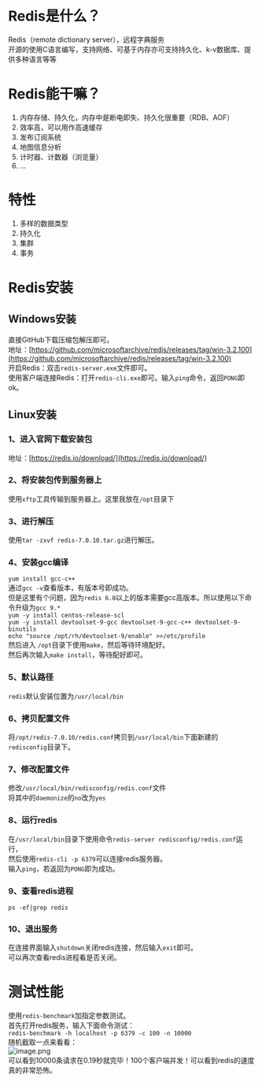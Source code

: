 <a name="bdU3F"></a>
# Redis是什么？
Redis（remote dictionary server），远程字典服务<br />开源的使用C语言编写，支持网络、可基于内存亦可支持持久化、k-v数据库、提供多种语言等等
<a name="XhK28"></a>
# Redis能干嘛？

1. 内存存储、持久化，内存中是断电即失、持久化很重要（RDB、AOF）
2. 效率高，可以用作高速缓存
3. 发布订阅系统
4. 地图信息分析
5. 计时器、计数器（浏览量）
6. ...
<a name="lDB6Q"></a>
# 特性

1. 多样的数据类型
2. 持久化
3. 集群
4. 事务
<a name="oDGhv"></a>
# Redis安装
<a name="N4aI2"></a>
## Windows安装
直接GitHub下载压缩包解压即可。<br />地址：[https://github.com/microsoftarchive/redis/releases/tag/win-3.2.100](https://github.com/microsoftarchive/redis/releases/tag/win-3.2.100)<br />开启Redis：双击`redis-server.exe`文件即可。<br />使用客户端连接Redis：打开`redis-cli.exe`即可。输入`ping`命令，返回`PONG`即ok。
<a name="M5IP7"></a>
## Linux安装
<a name="LP3Oz"></a>
### 1、进入官网下载安装包
地址：[https://redis.io/download/](https://redis.io/download/)
<a name="LeFRj"></a>
### 2、将安装包传到服务器上
使用`xftp`工具传输到服务器上。这里我放在`/opt`目录下
<a name="JGFTx"></a>
### 3、进行解压
使用`tar -zxvf redis-7.0.10.tar.gz`进行解压。
<a name="vbDVj"></a>
### 4、安装gcc编译
`yum install gcc-c++`<br />通过`gcc -v`查看版本，有版本号即成功。<br />但是这里有个问题，因为`redis 6.0`以上的版本需要gcc高版本。所以使用以下命令升级为`gcc 9.*`<br />`yum -y install centos-release-scl`<br />`yum -y install devtoolset-9-gcc devtoolset-9-gcc-c++ devtoolset-9-binutils`<br />`echo "source /opt/rh/devtoolset-9/enable" >>/etc/profile`<br />然后进入 `/opt`目录下使用`make`，然后等待环境配好。<br />然后再次输入`make install`，等待配好即可。
<a name="rUKdc"></a>
### 5、默认路径
`redis`默认安装位置为`/usr/local/bin`
<a name="cyDDt"></a>
### 6、拷贝配置文件
将`/opt/redis-7.0.10/redis.conf`拷贝到`/usr/local/bin`下面新建的`redisconfig`目录下。
<a name="a9Z8t"></a>
### 7、修改配置文件
修改`/usr/local/bin/redisconfig/redis.conf`文件<br />将其中的`daemonize`的`no`改为`yes`
<a name="m2jF9"></a>
### 8、运行redis
在`/usr/local/bin`目录下使用命令`redis-server redisconfig/redis.conf`运行，<br />然后使用`redis-cli -p 6379`可以连接redis服务器。<br />输入`ping`，若返回为`PONG`即为成功。
<a name="ez9Qm"></a>
### 9、查看redis进程
`ps -ef|grep redis`
<a name="hiFnn"></a>
### 10、退出服务
在连接界面输入`shutdown`关闭redis连接，然后输入`exit`即可。<br />可以再次查看redis进程看是否关闭。
<a name="Ykcff"></a>
# 测试性能
使用`redis-benchmark`加指定参数测试。<br />首先打开redis服务，输入下面命令测试：<br />`redis-benchmark -h localhost -p 6379 -c 100 -n 10000`<br />随机截取一点来看看：<br />![image.png](https://cdn.nlark.com/yuque/0/2023/png/35204765/1681036770515-5c576693-ef14-4dd6-ada5-6a5e2170d026.png#averageHue=%230d0a07&clientId=u9a29a9c1-a5ab-4&from=paste&height=259&id=u907f1a0d&name=image.png&originHeight=259&originWidth=583&originalType=binary&ratio=1&rotation=0&showTitle=false&size=22224&status=done&style=none&taskId=u6bc25a98-7e01-45e1-a25b-6a62022779a&title=&width=583)<br />可以看到10000条请求在0.19秒就完毕！100个客户端并发！可以看到redis的速度真的非常恐怖。
